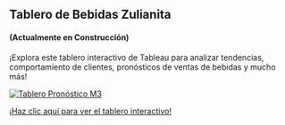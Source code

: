 ## Tablero de Bebidas Zulianita 
#### (Actualmente en Construcción)

¡Explora este tablero interactivo de Tableau para analizar tendencias, comportamiento de clientes, pronósticos de ventas de bebidas y mucho más!

[![Tablero Pronóstico M3](https://github.com/ringoquimico/Portfolio/raw/main/04_beverages_sales_analytics/04_designs/Dashboard%20Forecast%20M3%20(Example).png)](https://public.tableau.com/views/dashboard_zulianita/Home?:language=en-US&:sid=&:redirect=auth&:display_count=n&:origin=viz_share_link)

[¡Haz clic aquí para ver el tablero interactivo!](https://public.tableau.com/views/dashboard_zulianita/Home?:language=en-US&:sid=&:redirect=auth&:display_count=n&:origin=viz_share_link)
